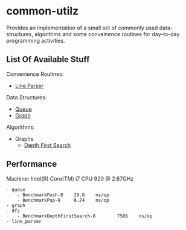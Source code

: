 common-utilz
============
Provides an implementation of a small set of commonly used
data-structures, algorithms and some conveinence routines for
day-to-day programming activities.

List Of Available Stuff
-----------------------
Convenience Routines:
  - [Line Parser](http://godoc.org/github.com/anupamk/common-utilz/line_parser)

Data Structures:
  - [Queue](http://godoc.org/github.com/anupamk/common-utilz/queue)
  - [Graph](http://godoc.org/github.com/anupamk/common-utilz/graph)

Algorithms:
  - Graphs
      - [Depth First Search](http://godoc.org/github.com/anupamk/common-utilz/graph/dfs)

Performance
-----------
Machine: Intel(R) Core(TM) i7 CPU 920  @ 2.67GHz

```
- queue
    - BenchmarkPush-8    29.8    ns/op
    - BenchmarkPop-8     6.24    ns/op
- graph
- dfs
    - BenchmarkDepthFirstSearch-8        7586    ns/op
- line_parser
```
